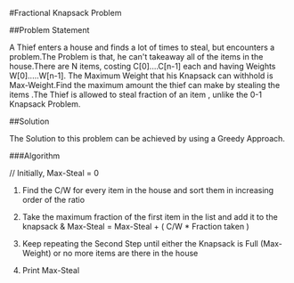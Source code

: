 #Fractional Knapsack Problem

##Problem Statement

A Thief enters a house and finds a lot of times to steal, but encounters a problem.The Problem is that, he can't takeaway all of the items 
in the house.There are N items, costing C[0]....C[n-1] each and having Weights W[0].....W[n-1]. The Maximum Weight that his Knapsack can withhold
is Max-Weight.Find the maximum amount the thief can make by stealing the items .The Thief is allowed to steal fraction of an item , unlike the 0-1 Knapsack Problem.

##Solution

The Solution to this problem can be achieved by using a Greedy Approach.

###Algorithm

// Initially, Max-Steal = 0 

1.  Find the C/W for every item in the house and sort them in increasing order of the ratio

2.  Take the maximum fraction of the first item in the list and add it to the knapsack & Max-Steal = Max-Steal + ( C/W * Fraction taken ) 

3.  Keep repeating the Second Step until either the Knapsack is Full (Max-Weight) or no more items are there in the house

4.  Print Max-Steal 
